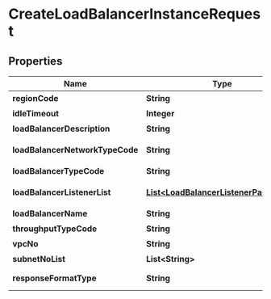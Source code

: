 
# CreateLoadBalancerInstanceRequest

## Properties
Name | Type | Description | Notes
------------ | ------------- | ------------- | -------------
**regionCode** | **String** | REGION코드 |  [optional]
**idleTimeout** | **Integer** | 연결타임아웃 |  [optional]
**loadBalancerDescription** | **String** | 로드밸런서설명 |  [optional]
**loadBalancerNetworkTypeCode** | **String** | 로드밸런서네트워크유형코드 |  [optional]
**loadBalancerTypeCode** | **String** | 로드밸런서유형코드 | 
**loadBalancerListenerList** | [**List&lt;LoadBalancerListenerParameter&gt;**](LoadBalancerListenerParameter.md) | 로드밸런서리스너리스트 |  [optional]
**loadBalancerName** | **String** | 로드밸런서이름 |  [optional]
**throughputTypeCode** | **String** | 부하처리성능유형코드 |  [optional]
**vpcNo** | **String** | VPC번호 | 
**subnetNoList** | **List&lt;String&gt;** | 서브넷번호리스트 | 
**responseFormatType** | **String** | responseFormatType {json, xml} |  [optional]



